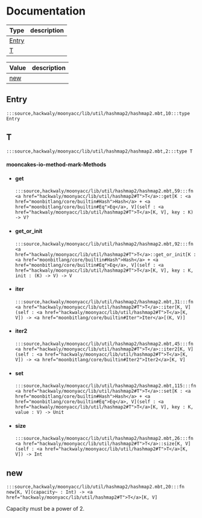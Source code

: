 # Documentation
|Type|description|
|---|---|
|[Entry](#Entry)||
|[T](#T)||

|Value|description|
|---|---|
|[new](#new)||

## Entry

```moonbit
:::source,hackwaly/moonyacc/lib/util/hashmap2/hashmap2.mbt,10:::type Entry
```


## T

```moonbit
:::source,hackwaly/moonyacc/lib/util/hashmap2/hashmap2.mbt,2:::type T
```


#### mooncakes-io-method-mark-Methods
- #### get
  ```moonbit
  :::source,hackwaly/moonyacc/lib/util/hashmap2/hashmap2.mbt,59:::fn <a href="hackwaly/moonyacc/lib/util/hashmap2#T">T</a>::get[K : <a href="moonbitlang/core/builtin#Hash">Hash</a> + <a href="moonbitlang/core/builtin#Eq">Eq</a>, V](self : <a href="hackwaly/moonyacc/lib/util/hashmap2#T">T</a>[K, V], key : K) -> V?
  ```
  > 
- #### get\_or\_init
  ```moonbit
  :::source,hackwaly/moonyacc/lib/util/hashmap2/hashmap2.mbt,92:::fn <a href="hackwaly/moonyacc/lib/util/hashmap2#T">T</a>::get_or_init[K : <a href="moonbitlang/core/builtin#Hash">Hash</a> + <a href="moonbitlang/core/builtin#Eq">Eq</a>, V](self : <a href="hackwaly/moonyacc/lib/util/hashmap2#T">T</a>[K, V], key : K, init : (K) -> V) -> V
  ```
  > 
- #### iter
  ```moonbit
  :::source,hackwaly/moonyacc/lib/util/hashmap2/hashmap2.mbt,31:::fn <a href="hackwaly/moonyacc/lib/util/hashmap2#T">T</a>::iter[K, V](self : <a href="hackwaly/moonyacc/lib/util/hashmap2#T">T</a>[K, V]) -> <a href="moonbitlang/core/builtin#Iter">Iter</a>[(K, V)]
  ```
  > 
- #### iter2
  ```moonbit
  :::source,hackwaly/moonyacc/lib/util/hashmap2/hashmap2.mbt,45:::fn <a href="hackwaly/moonyacc/lib/util/hashmap2#T">T</a>::iter2[K, V](self : <a href="hackwaly/moonyacc/lib/util/hashmap2#T">T</a>[K, V]) -> <a href="moonbitlang/core/builtin#Iter2">Iter2</a>[K, V]
  ```
  > 
- #### set
  ```moonbit
  :::source,hackwaly/moonyacc/lib/util/hashmap2/hashmap2.mbt,115:::fn <a href="hackwaly/moonyacc/lib/util/hashmap2#T">T</a>::set[K : <a href="moonbitlang/core/builtin#Hash">Hash</a> + <a href="moonbitlang/core/builtin#Eq">Eq</a>, V](self : <a href="hackwaly/moonyacc/lib/util/hashmap2#T">T</a>[K, V], key : K, value : V) -> Unit
  ```
  > 
- #### size
  ```moonbit
  :::source,hackwaly/moonyacc/lib/util/hashmap2/hashmap2.mbt,26:::fn <a href="hackwaly/moonyacc/lib/util/hashmap2#T">T</a>::size[K, V](self : <a href="hackwaly/moonyacc/lib/util/hashmap2#T">T</a>[K, V]) -> Int
  ```
  > 

## new

```moonbit
:::source,hackwaly/moonyacc/lib/util/hashmap2/hashmap2.mbt,20:::fn new[K, V](capacity~ : Int) -> <a href="hackwaly/moonyacc/lib/util/hashmap2#T">T</a>[K, V]
```

 Capacity must be a power of 2.
